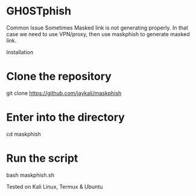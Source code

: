 # GH0STphish
Common Issue
Sometimes Masked link is not generating properly. In that case we need to use VPN/proxy, then use maskphish to generate masked link.

Installation
# Clone the repository 
git clone https://github.com/jaykali/maskphish

# Enter into the directory
cd maskphish

# Run the script
bash maskphish.sh


Tested on Kali Linux, Termux & Ubuntu
